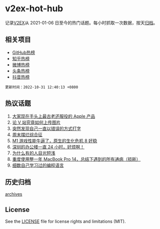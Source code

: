 # v2ex-hot-hub

 记录[V2EX](https://www.v2ex.com/)从 2021-01-06 日至今的热门话题。每小时抓取一次数据，按天[归档](archives)。
 
 ## 相关项目

- [GitHub热榜](https://github.com/snaildev/github-hot-hub)
- [知乎热榜](https://github.com/snaildev/zhihu-hot-hub)
- [微博热榜](https://github.com/snaildev/weibo-hot-hub)
- [头条热榜](https://github.com/snaildev/toutiao-hot-hub)
- [抖音热榜](https://github.com/snaildev/douyin-hot-hub)


 `更新时间：2022-10-31 12:40:13 +0800`

## 热议话题

1. [大家现在手头上最古老还服役的 Apple 产品](https://www.v2ex.com/t/891165)
1. [论 V 站究竟如何上传图片](https://www.v2ex.com/t/891241)
1. [突然发现自己一直以错误的方式打字](https://www.v2ex.com/t/891131)
1. [周末摆烂综合征](https://www.v2ex.com/t/891175)
1. [M1 游戏性能牛逼了，原生的生化危机 8 好稳](https://www.v2ex.com/t/891152)
1. [深圳的办公楼一直 24 小时，好烦啊！](https://www.v2ex.com/t/891356)
1. [为什么有的人目光短浅](https://www.v2ex.com/t/891321)
1. [重度使用整一年 MacBook Pro 14，总结下遇到的所有通病（损耗）](https://www.v2ex.com/t/891176)
1. [细数自己学习过的编程语言](https://www.v2ex.com/t/891197)

## 历史归档

[archives](archives)

## License

See the [LICENSE](LICENSE) file for license rights and limitations (MIT).
